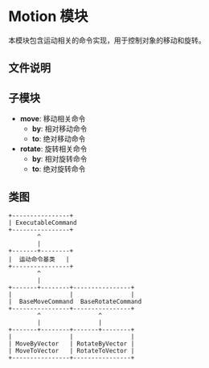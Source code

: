# Motion 模块

本模块包含运动相关的命令实现，用于控制对象的移动和旋转。

## 文件说明

## 子模块

- **move**: 移动相关命令
  - **by**: 相对移动命令
  - **to**: 绝对移动命令
- **rotate**: 旋转相关命令
  - **by**: 相对旋转命令
  - **to**: 绝对旋转命令

## 类图

```
+----------------+
| ExecutableCommand
+----------------+
        ^
        |
+-------+--------+
|  运动命令基类   |
+----------------+
        ^
        |
+-------+--------+----------------+
|                |                |
|  BaseMoveCommand  BaseRotateCommand
+----------------+----------------+
        ^                ^
        |                |
+-------+--------+-------+--------+
|                |                |
| MoveByVector   | RotateByVector |
| MoveToVector   | RotateToVector |
+----------------+----------------+
```
